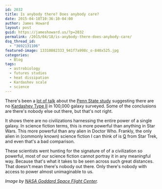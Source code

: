 ```yaml
---
id: 2032
title: Is anybody there? Does anybody care?
date: 2015-04-18T10:36:10-04:00
author: James Howard
layout: post
guid: https://jameshoward.us/?p=2032
permalink: /2015/04/18/is-anybody-there-does-anybody-care/
dsq_thread_id:
  - "3692131106"
featured-image: 13310082333_941f7a998c_o-840x525.jpg
categories:
  - Blog
tags:
  - astrobiology
  - futures studies
  - heat dissipation
  - Kardashev scale
  - science
---
```

There's been a [lot of talk](http://www.iflscience.com/space/study-100000-galaxies-fails-find-advanced-alien-civilizations) about the [Penn State study](http://iopscience.iop.org/0067-0049/217/2/25/article) suggesting there are no [Kardashev Type II](http://iopscience.iop.org/0067-0049/217/2/25/article) in 100,000 galaxy surveyed.  Some of the conclusions are there's nobody else out there, but that's not right.  

It shows there are no civilizations harnessing the entire power of a single galaxy.  In science fiction terms, this is more powerful than anything in Star Wars.  This more powerful than any alien in Doctor Who.  Frankly, the only alien in (commonly known) science fiction I can think of is [Q](http://en.memory-alpha.org/wiki/Q) from Star Trek, and even that's a bad comparison.  

These scientists went hunting for the signature of of a civilization so powerful, most of our science fiction cannot portray it in any meaningful way.  Because that's what it takes to be seen across such great distances.  That doesn't mean there's nobody out there.  Only there's nobody with access to power almost unimaginable to us.

_Image by [NASA Goddard Space Flight Center](https://www.flickr.com/photos/gsfc/13310082333)._

